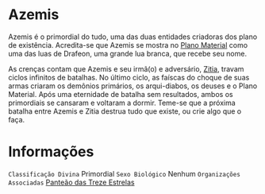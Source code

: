 <!-- TITLE: Azemis -->
<!-- SUBTITLE: Primordial do Tudo -->

# Azemis
Azemis é o primordial do tudo, uma das duas entidades criadoras dos plano de existência. Acredita-se que Azemis se mostra no [Plano Material](http://localhost/lugares/plano-material#plano-material) como uma das luas de Drafeon, uma grande lua branca, que recebe seu nome.

As crenças contam que Azemis e seu irmã(o) e adversário, [Zitia](http://localhost/divindades/panteao-das-treze-estrelas/zitia#zitia), travam ciclos infinitos de batalhas. No último ciclo, as faíscas do choque de suas armas criaram os demônios primários, os arqui-diabos, os deuses e o Plano Material. Após uma eternidade de batalha sem resultados, ambos os primordiais se cansaram e voltaram a dormir. Teme-se que a próxima batalha entre Azemis e Zitia destrua tudo que existe, ou crie algo que o faça.

# Informações
`Classificação Divina` Primordial 
`Sexo Biológico` Nenhum 
`Organizações Associadas` [Panteão das Treze Estrelas](http://localhost/divindades/panteao-das-treze-estrelas#panteao-das-treze-estrelas)



